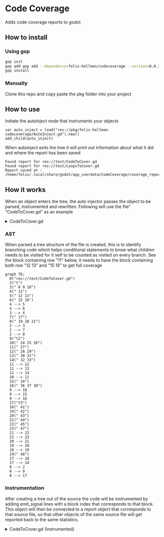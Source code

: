 # Code Coverage

Adds code coverage reports to godot

## How to install

### Using gop
```bash
gop init
gop add gop add --dependency=felix-hellman/codecoverage --version=0.0.3
gop install
```


### Manually
Clone this repo and copy paste the pkg folder into your project

## How to use

Initiate the autoinject node that instruments your objects
```
var auto_inject = load("res://pkg/felix-hellman-codecoverage/AutoInject.gd").new()
add_child(auto_inject)
```

When autoinject exits the tree it will print out information about what it did and where the report has been saved
```
Found report for res://test/CodeToCover.gd
Found report for res://test/LoopsToCover.gd
Report saved at : /home/felix/.local/share/godot/app_userdata/CodeCoverage/coverage_report.json
```

## How it works
When an object enters the tree, the auto injector passes the object to be parsed, instrumented and rewritten.
Following will use the file" "CodeToCover.gd" as an example
<details><summary>CodeToCover.gd</summary>
<p>

```
extends Node

class_name CTC, "res://test/CodeToCover.gd"

var x = 123

func t(conditional : bool):
	var a = 1 + 1
	var b = 2 + 5
	a = b + 7
	if conditional:
		b = a - 14
		a = a * 2
	else:
		a = b - 14
		b = b * 2
	var c = a + b
	yield()
	a = a - a
	b = b - b
	return c

func t2(conditional: bool):
	var a = 1 + 1
	var b = 2 + 5
	a = b + 7
	match conditional:
		true:
			var d = 5
		false:
			var e = 7
		_:
			var f = 11
	var c = a + b
	yield()
	a = a - a
	b = b - b
	return c

func t3(conditional: bool):
	var a = 1
	if conditional:
		var b = 1
		if conditional:
			var c = 1
		else:
			var d = 5
	return a
```
</p>
</details>


### AST

When parsed a tree structure of the file is created, this is to identify branching code which helps conditional statements to know what children needs to be visited for it self to be counted as visited on every branch. See the block containing row "11" below, it needs to have the block containing both row "12 13" and "15 16" to get full coverage
```mermaid
graph TD;
  0("res://test/CodeToCover.gd")
  2("t")
  3(" 8 9 10")
  4(" 11")
  5(" 12 13")
  6(" 15 16")
  4 --> 5
  4 --> 6
  3 --> 4
  7(" 17")
  8(" 19 20 21")
  2 --> 3
  2 --> 7
  2 --> 8
  9("t2")
  10(" 24 25 26")
  11(" 27")
  12(" 28 29")
  13(" 30 31")
  14(" 32 33")
  11 --> 12
  11 --> 13
  11 --> 14
  10 --> 11
  15(" 34")
  16(" 36 37 38")
  9 --> 10
  9 --> 15
  9 --> 16
  17("t3")
  18(" 41")
  19(" 42")
  20(" 43")
  21(" 44")
  22(" 45")
  23(" 47")
  21 --> 22
  21 --> 23
  20 --> 21
  19 --> 20
  18 --> 19
  24(" 48")
  17 --> 18
  17 --> 24
  0 --> 2
  0 --> 9
  0 --> 17
```

### Instrumentation
After creating a tree out of the source the code will be instrumented by adding emit_signal lines with a block index that corresponds to that block.
This object will then be connected to a report object that corresponds to that source file, so that other objects of the same source file will get reported back to the same statistics.

<details><summary>CodeToCover.gd (Instrumented)</summary>
<p>

```
  
extends Node



var x = 123




signal register_visited
func t(conditional : bool):
	emit_signal("register_visited",1)
	var a = 1 + 1
	var b = 2 + 5
	a = b + 7
	if conditional:
		emit_signal("register_visited",3)
		b = a - 14
		a = a * 2
	else:
		emit_signal("register_visited",4)
		a = b - 14
		b = b * 2
	emit_signal("register_visited",5)
	var c = a + b
	yield()
	emit_signal("register_visited",6)
	a = a - a
	b = b - b
	return c
func t2(conditional: bool):
	emit_signal("register_visited",8)
	var a = 1 + 1
	var b = 2 + 5
	a = b + 7
	match conditional:
		true:
			emit_signal("register_visited",10)
			var d = 5
		false:
			emit_signal("register_visited",11)
			var e = 7
		_:
			emit_signal("register_visited",12)
			var f = 11
	emit_signal("register_visited",13)
	var c = a + b
	yield()
	emit_signal("register_visited",14)
	a = a - a
	b = b - b
	return c
func t3(conditional: bool):
	emit_signal("register_visited",16)
	var a = 1
	if conditional:
		emit_signal("register_visited",18)
		var b = 1
		if conditional:
			emit_signal("register_visited",20)
			var c = 1
		else:
			emit_signal("register_visited",21)
			var d = 5
	emit_signal("register_visited",22)
	return a
```
</p>
</details>
